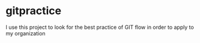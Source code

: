 # gitpractice
I use this project to look for the best practice of GIT flow in order to apply to my organization
